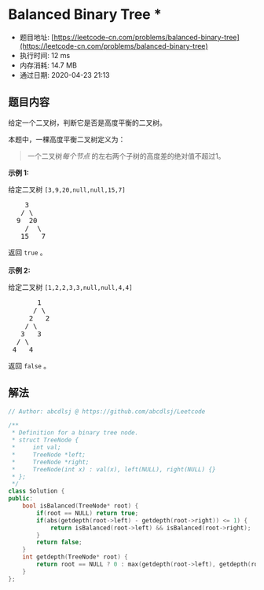 # Balanced Binary Tree *
- 题目地址: [https://leetcode-cn.com/problems/balanced-binary-tree](https://leetcode-cn.com/problems/balanced-binary-tree)
- 执行时间: 12 ms
- 内存消耗: 14.7 MB
- 通过日期: 2020-04-23 21:13

## 题目内容
<p>给定一个二叉树，判断它是否是高度平衡的二叉树。</p>

<p>本题中，一棵高度平衡二叉树定义为：</p>

<blockquote>
<p>一个二叉树<em>每个节点 </em>的左右两个子树的高度差的绝对值不超过1。</p>
</blockquote>

<p><strong>示例 1:</strong></p>

<p>给定二叉树 <code>[3,9,20,null,null,15,7]</code></p>

<pre>    3
   / \
  9  20
    /  \
   15   7</pre>

<p>返回 <code>true</code> 。<br>
<br>
<strong>示例 2:</strong></p>

<p>给定二叉树 <code>[1,2,2,3,3,null,null,4,4]</code></p>

<pre>       1
      / \
     2   2
    / \
   3   3
  / \
 4   4
</pre>

<p>返回 <code>false</code> 。</p>




## 解法
```cpp
// Author: abcdlsj @ https://github.com/abcdlsj/Leetcode

/**
 * Definition for a binary tree node.
 * struct TreeNode {
 *     int val;
 *     TreeNode *left;
 *     TreeNode *right;
 *     TreeNode(int x) : val(x), left(NULL), right(NULL) {}
 * };
 */
class Solution {
public:
    bool isBalanced(TreeNode* root) {
        if(root == NULL) return true;
        if(abs(getdepth(root->left) - getdepth(root->right)) <= 1) {
            return isBalanced(root->left) && isBalanced(root->right);
        }
        return false;
    }
    int getdepth(TreeNode* root) {
        return root == NULL ? 0 : max(getdepth(root->left), getdepth(root->right)) + 1; 
    }
};

```